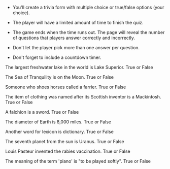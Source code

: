 * You'll create a trivia form with multiple choice or true/false options (your choice).

* The player will have a limited amount of time to finish the quiz. 

* The game ends when the time runs out. The page will reveal the number of questions that players answer correctly and incorrectly.

* Don't let the player pick more than one answer per question.

* Don't forget to include a countdown timer.



The largest freshwater lake in the world is Lake Superior.
True or False

The Sea of Tranquility is on the Moon.
True or False

Someone who shoes horses called a farrier. 
True or False

The item of clothing was named after its Scottish inventor is a Mackintosh.
True or False

A falchion is a sword. 
True or False

The diameter of Earth is 8,000 miles.
True or False

Another word for lexicon is dictionary. 
True or False

The seventh planet from the sun is Uranus.
True or False

Louis Pasteur invented the rabies vaccination.
True or False

The meaning of the term 'piano' is "to be played softly". 
True or False
